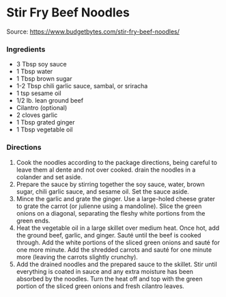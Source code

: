 # Stir Fry Beef Noodles

Source: https://www.budgetbytes.com/stir-fry-beef-noodles/

### Ingredients

- 3 Tbsp soy sauce
- 1 Tbsp water
- 1 Tbsp brown sugar
- 1-2 Tbsp chili garlic sauce, sambal, or sriracha
- 1 tsp sesame oil
- 1/2 lb. lean ground beef
- Cilantro (optional)
- 2 cloves garlic
- 1 Tbsp grated ginger
- 1 Tbsp vegetable oil

### Directions

1. Cook the noodles according to the package directions, being careful to leave them al dente and not over cooked. drain the noodles in a colander and  set aside.
2. Prepare the sauce by stirring together the soy sauce, water, brown sugar, chili garlic sauce, and sesame oil. Set the sauce aside.
3. Mince the garlic and grate the ginger. Use a large-holed cheese grater to  grate the carrot (or julienne using a mandoline). Slice the green onions on a diagonal, separating the fleshy white portions from the green  ends.
4. Heat the vegetable oil in a large skillet over medium heat. Once hot, add  the ground beef, garlic, and ginger. Sauté until the beef is cooked  through. Add the white portions of the sliced green onions and sauté for one more minute. Add the shredded carrots and sauté for one minute more (leaving the carrots slightly crunchy).
5. Add the drained noodles and the prepared sauce to the skillet. Stir until  everything is coated in sauce and any extra moisture has been absorbed  by the noodles. Turn the heat off and top with the green portion of the  sliced green onions and fresh cilantro leaves.